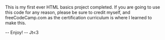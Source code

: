 This is my first ever HTML basics project completed. If you are going to use this code for any reason, please be sure to credit myself, and freeCodeCamp.com as the certification curriculum is where I learned to make this.

-- Enjoy! -- Jt<3
